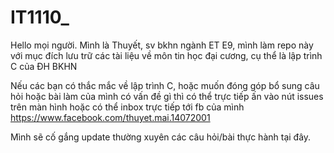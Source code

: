 # IT1110_
Hello mọi người. Mình là Thuyết, sv bkhn ngành ET E9, mình làm repo này với mục đích lưu trữ các tài liệu về môn tin học đại cương, cụ thể là lập trình C của ĐH BKHN

Nếu các bạn có thắc mắc về lập trình C, hoặc muốn đóng góp bổ sung câu hỏi hoặc bài làm của mình có vấn đề gì thì có thể trực tiếp ấn vào nút issues trên màn hình hoặc có thể inbox trực tiếp tới fb của mình https://www.facebook.com/thuyet.mai.14072001

Mình sẽ cố gắng update thường xuyên các câu hỏi/bài thực hành tại đây. 
